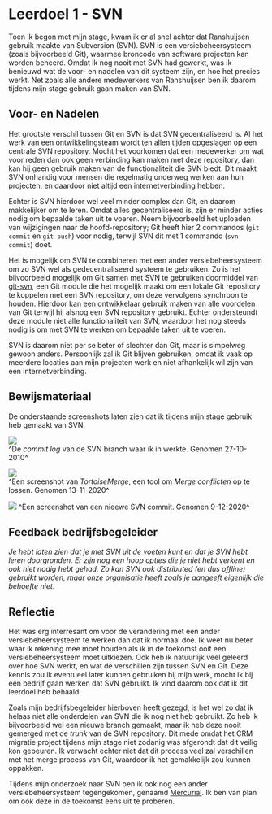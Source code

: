 ﻿# Leerdoel 1 - SVN
Toen ik begon met mijn stage, kwam ik er al snel achter dat Ranshuijsen gebruik maakte van Subversion (SVN). SVN is een versiebeheersysteem (zoals bijvoorbeeld Git), waarmee broncode van software projecten kan worden beheerd. Omdat ik nog nooit met SVN had gewerkt, was ik benieuwd wat de voor- en nadelen van dit systeem zijn, en hoe het precies werkt. Net zoals alle andere medewerkers van Ranshuijsen ben ik daarom tijdens mijn stage gebruik gaan maken van SVN.

## Voor- en Nadelen

Het grootste verschil tussen Git en SVN is dat SVN gecentraliseerd is. Al het werk van een ontwikkelingsteam wordt ten allen tijden opgeslagen op een centrale SVN repository. Mocht het voorkomen dat een medewerker om wat voor reden dan ook geen verbinding kan maken met deze repository, dan kan hij geen gebruik maken van de functionaliteit die SVN biedt. Dit maakt SVN onhandig voor mensen die regelmatig onderweg werken aan hun projecten, en daardoor niet altijd een internetverbinding hebben.

Echter is SVN hierdoor wel veel minder complex dan Git, en daarom makkelijker om te leren. Omdat alles gecentraliseerd is, zijn er minder acties nodig om bepaalde taken uit te voeren. Neem bijvoorbeeld het uploaden van wijzigingen naar de hoofd-repository; Git heeft hier 2 commandos  (`git commit` en `git push`) voor nodig, terwijl SVN dit met 1 commando (`svn commit`) doet.

Het is mogelijk om SVN te combineren met een ander versiebeheersysteem om zo SVN wel als gedecentraliseerd systeem te gebruiken. Zo is het bijvoorbeeld mogelijk om Git samen met SVN te gebruiken doormiddel van [git-svn](https://git-scm.com/docs/git-svn), een Git module die het mogelijk maakt om een lokale Git repository te koppelen met een SVN repository, om deze vervolgens synchroon te houden. Hierdoor kan een ontwikkelaar gebruik maken van alle voordelen van Git terwijl hij alsnog een SVN repository gebruikt. Echter ondersteundt deze module niet alle functionaliteit van SVN, waardoor het nog steeds nodig is om met SVN te werken om bepaalde taken uit te voeren.

SVN is daarom niet per se beter of slechter dan Git, maar is simpelweg gewoon anders. Persoonlijk zal ik Git blijven gebruiken, omdat ik vaak op meerdere locaties aan mijn projecten werk en niet afhankelijk wil zijn van een internetverbinding.

## Bewijsmateriaal
De onderstaande screenshots laten zien dat ik tijdens mijn stage gebruik heb gemaakt van SVN.  
  
![](\\Assets\\Images\\SVN_commit_log.png)  
^De _commit log_ van de SVN branch waar ik in werkte. Genomen 27-10-2010^

![](\\Assets\\Images\\SVN_merge.png)  
^Een screenshot van _TortoiseMerge_, een tool om _Merge conflicten_ op te lossen. Genomen 13-11-2020^

![](\\Assets\\Images\\SVN_new_commit.png)
^Een screenshot van een nieewe SVN commit. Genomen 9-12-2020^

## Feedback bedrijfsbegeleider
*Je hebt laten zien dat je met SVN uit de voeten kunt en dat je SVN hebt leren doorgronden. Er zijn nog een hoop opties die je niet hebt verkent en ook niet nodig hebt gehad. Zo kan SVN ook distributed (en dus offline) gebruikt worden, maar onze organisatie heeft zoals je aangeeft eigenlijk die behoefte niet.*

## Reflectie  
Het was erg interresant om voor de verandering met een ander versiebeheersysteem te werken dan dat ik normaal doe. Ik weet nu beter waar ik rekening mee moet houden als ik in de toekomst ooit een versiebeheersysteem moet uitkiezen. Ook heb ik natuurlijk veel geleerd over hoe SVN werkt, en wat de verschillen zijn tussen SVN en Git. Deze kennis zou ik eventueel later kunnen gebruiken bij mijn werk, mocht ik bij een bedrijf gaan werken dat SVN gebruikt. Ik vind daarom ook dat ik dit leerdoel heb behaald.

Zoals mijn bedrijfsbegeleider hierboven heeft gezegd, is het wel zo dat ik helaas niet alle onderdelen van SVN die ik nog niet heb gebruikt. Zo heb ik bijvoorbeeld wel een nieuwe branch gemaakt, maar ik heb deze nooit gemerged met de _trunk_ van de SVN repository. Dit mede omdat het CRM migratie project tijdens mijn stage niet zodanig was afgerondt dat dit veilig kon gebeuren. Ik verwacht echter niet dat dit process veel zal verschillen met het merge process van Git, waardoor ik het gemakkelijk zou kunnen oppakken.

Tijdens mijn onderzoek naar SVN ben ik ook nog een ander versiebeheersysteem tegengekomen, genaamd [Mercurial](https://www.mercurial-scm.org/). Ik ben van plan om ook deze in de toekomst eens uit te proberen.